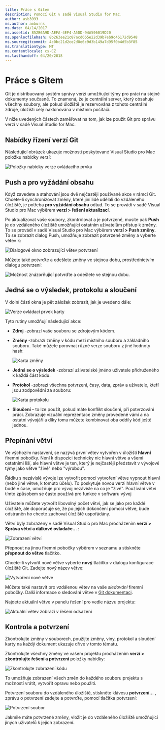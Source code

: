 ```yaml
---
title: Práce s Gitem
description: Pomocí Git v sadě Visual Studio for Mac.
author: asb3993
ms.author: amburns
ms.date: 04/14/2017
ms.assetid: 852B6A9D-AEFA-4EF4-A5DD-94A506019D20
ms.openlocfilehash: 8b263ee21c87acd665e22d39b7eb9c46172d9548
ms.sourcegitcommit: 4c0bc21d2ce2d8e6c9d3b149a7d95f0b4d5b3f85
ms.translationtype: MT
ms.contentlocale: cs-CZ
ms.lasthandoff: 04/20/2018
---
```

# <a name="working-with-git"></a>Práce s Gitem

Git je distribuovaný systém správy verzí umožňující týmy pro práci na stejné dokumenty současně. To znamená, že je centrální server, který obsahuje všechny soubory, ale pokud úložiště je rezervována z tohoto centrální zdroje, úložišti celý naklonována v místním počítači.

V níže uvedených částech zaměřovat na tom, jak lze použít Git pro správu verzí v sadě Visual Studio for Mac.

## <a name="git-version-control-menu"></a>Nabídky řízení verzí Git

Následující obrázek ukazuje možnosti poskytované Visual Studio pro Mac položku nabídky verzí:

![Položky nabídky verze ovládacího prvku](media/version-control-gitVersionControlMenu.png)

## <a name="push-and-pull"></a>Push a pro vyžádání obsahu 

Když zavedete a stahování jsou dvě nejčastěji používané akce v rámci Git. Chcete-li synchronizovat změny, které jiní lidé udělali do vzdáleného úložiště, je potřeba **pro vyžádání obsahu** odtud. To se provádí v sadě Visual Studio pro Mac výběrem **verzí > řešení aktualizací**.

Po aktualizovat vaše soubory, zkontrolovat a je potvrzené, musíte pak **Push** je do vzdáleného úložiště umožňující ostatním uživatelům přístup k změny. To se provádí v sadě Visual Studio pro Mac výběrem **verzí > Push změny**. To se zobrazit dialog Push, umožňuje zobrazit potvrzené změny a vyberte větev k:

![Dialogové okno zobrazující větev potvrzení](media/version-control-gitPush.png)

Můžete také potvrďte a odešlete změny ve stejnou dobu, prostřednictvím dialogu potvrzení:

![Možnost znázorňující potvrďte a odešlete ve stejnou dobu.](media/version-control-commitPush.png)

## <a name="blame-log-and-merge"></a>Jedná se o výsledek, protokolu a sloučení

V dolní části okna je pět záložek zobrazit, jak je uvedeno dále:

![Verze ovládací prvek karty](media/version-control-gitTabs.png)

Tyto rutiny umožňují následující akce:

* **Zdroj** -zobrazí vaše souboru se zdrojovým kódem.
* **Změny** -zobrazí změny v kódu mezi místního souboru a základního souboru. Také můžete porovnat různé verze souboru z jiné hodnoty hash:

    ![Karta změny](media/version-control-gitChange.png)

* **Jedná se o výsledek** -zobrazí uživatelské jméno uživatele přidruženého k každá část kódu.
* **Protokol** -zobrazí všechna potvrzení, časy, data, zpráv a uživatele, kteří jsou zodpovědní za souboru:

    ![Karta protokolu](media/version-control-gitLog.png)

* **Sloučení** – to lze použít, pokud máte konflikt sloučení, při potvrzování práci. Zobrazuje vizuální reprezentace změny provedené vámi a na ostatní vývojáři a díky tomu můžete kombinovat oba oddíly kód ještě jednou. 

## <a name="switching-branches"></a>Přepínání větví 

Ve výchozím nastavení, se nazývá první větev vytvořen v úložišti **hlavní** firemní pobočky. Není k dispozici technicky nic hlavní větve a všemi ostatními liší, ale hlavní větve je ten, který je nejčastěji představit v vývojové týmy jako větve "živé" nebo "výrobou".

Řádku s nezávislé vývoje lze vytvořit pomocí vytvoření větve vypnout hlavní (nebo jiné větve, k tomuto účelu). To poskytuje novou verzi hlavní větve v bodě v čase, umožňuje pro vývoj nezávisle na co je "živé". Používání větví tímto způsobem se často používá pro funkce v softwaru vývoj

Uživatele můžete vytvořit libovolný počet větví, jak se jako pro každé úložiště, ale doporučuje se, že po jejich dokončení pomocí větve, bude odstraněn ho chcete zachovat úložiště uspořádány.

Větví byly zobrazeny v sadě Visual Studio pro Mac procházením **verzí > Správa větví a dálkové ovladače...** :

![Zobrazení větví](media/version-control-gitBranch2.png)

Přepnout na jinou firemní pobočky výběrem v seznamu a stiskněte **přepnout do větve** tlačítko.

Chcete-li vytvořit nové větve vyberte **nový** tlačítko v dialogu konfigurace úložiště Git. Zadejte nový název větve:

![Vytvoření nové větve](media/version-control-gitBranch.png)

Můžete také nastavit pro vzdálenou větev na vaše _sledování_ firemní pobočky. Další informace o sledování větve v [Git dokumentaci](https://git-scm.com/book/en/v2/Git-Branching-Remote-Branches#Tracking-Branches).

Najdete aktuální větve v panelu řešení pro vedle názvu projektu:

 ![Aktuální větev zobrazí v řešení odsazení](media/version-control-gitBranchName.png)

## <a name="reviewing-and-committing"></a>Kontrola a potvrzení 

Zkontrolujte změny v souborech, použijte změny, viny, protokol a sloučení karty na každý dokument ukazuje dříve v tomto tématu.

Zkontrolujte všechny změny ve vašem projektu procházením **verzí > zkontrolujte řešení a potvrzení** položky nabídky:

![Zkontrolujte zobrazení kódu](media/version-control-gitReviewCommit.png)

To umožňuje zobrazení všech změn do každého souboru projektu s možností vrátit, vytvořit opravu nebo použití.

Potvrzení souboru do vzdáleného úložiště, stiskněte klávesu **potvrzení...** , zprávu o potvrzení zadejte a potvrďte, pomocí tlačítka potvrzení:

![Potvrzení soubor](media/version-control-gitCommit.png)

Jakmile máte potvrzené změny, vložit je do vzdáleného úložiště umožňující jiných uživatelů k jejich zobrazení.